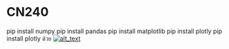 # CN240
pip install numpy
pip install pandas
pip install matplotlib
pip install plotly
pip install plotly
 ด้วย 
[<img alt="alt_text" src="https://images.uncyc.org/th/e/e1/%E0%B8%AD%E0%B8%B2%E0%B8%88%E0%B8%B2%E0%B8%A3%E0%B8%A2%E0%B9%8C%E0%B9%81%E0%B8%94%E0%B8%87.jpg" />](https://github.com/6210612856/CN240)
 
